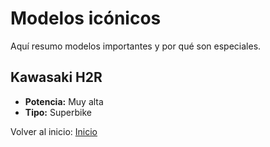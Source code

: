 # Modelos icónicos
Aquí resumo modelos importantes y por qué son especiales.

## Kawasaki H2R
- **Potencia:** Muy alta
- **Tipo:** Superbike

Volver al inicio: [Inicio](./index.md)
